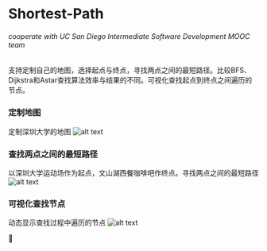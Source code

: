 # Shortest-Path
###### cooperate with UC San Diego Intermediate Software Development MOOC team

支持定制自己的地图，选择起点与终点，寻找两点之间的最短路径。比较BFS、Dijkstra和Astar查找算法效率与结果的不同。可视化查找起点到终点之间遍历的节点。

### 定制地图
定制深圳大学的地图
![alt text](https://github.com/Arthur-Lanc/Shortest-Path-UCSDGraphs/blob/master/customizeMap.png)

### 查找两点之间的最短路径
以深圳大学运动场作为起点，文山湖西餐咖啡吧作终点。寻找两点之间的最短路径
![alt text](https://github.com/Arthur-Lanc/Shortest-Path-UCSDGraphs/blob/master/showroute.png)

### 可视化查找节点
动态显示查找过程中遍历的节点
![alt text](https://github.com/Arthur-Lanc/Shortest-Path-UCSDGraphs/blob/master/visualization.png)

:camel:
